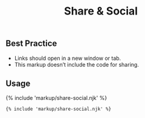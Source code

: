﻿---
title: Share & Social
summary: Social Icons allow users to share the page with others.
tags: components
layout: guide
image: /img/illustrations/illus-share-social.svg
imageAlt: 
social:
  title: Share & Social
  description: Social Icons allow users to share the page with others.
  image:
eleventyNavigation:
  key: Share & Social
  parent: Components
  order: 260
  excerpt: Social Icons allow users to share the page with others.
  img: /img/illustrations/illus-share-social.svg
---
  
## Best Practice

- Links should open in a new window or tab.
- This markup doesn’t include the code for sharing.

## Usage

{% include 'markup/share-social.njk' %}

``` html
{% include 'markup/share-social.njk' %}
```
